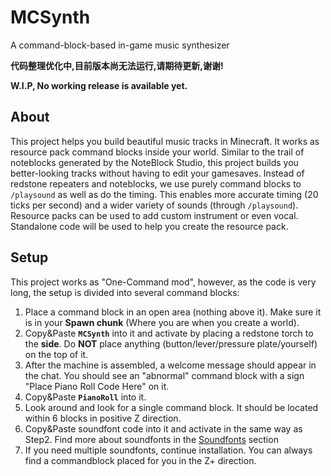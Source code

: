 # MCSynth

A command-block-based in-game music synthesizer

**代码整理优化中,目前版本尚无法运行,请期待更新,谢谢!**

**W.I.P, No working release is available yet.**

## About

This project helps you build beautiful music tracks in Minecraft. It works as resource pack command blocks inside your world. Similar to the trail of noteblocks generated by the NoteBlock Studio, this project builds you better-looking tracks without having to edit your gamesaves. Instead of redstone repeaters and noteblocks, we use purely command blocks to `/playsound` as well as do the timing. This enables more accurate timing (20 ticks per second) and a wider variety of sounds (through `/playsound`). Resource packs can be used to add custom instrument or even vocal. Standalone code will be used to help you create the resource pack.

## Setup

This project works as "One-Command mod", however, as the code is very long, the setup is divided into several command blocks:

1. Place a command block in an open area (nothing above it). Make sure it is in your **Spawn chunk** (Where you are when you create a world).
2. Copy&Paste **`MCSynth`** into it and activate by placing a redstone torch to the **side**. Do **NOT** place anything (button/lever/pressure plate/yourself) on the top of it.
3. After the machine is assembled, a welcome message should appear in the chat. You should see an "abnormal" command block with a sign "Place Piano Roll Code Here" on it.
4. Copy&Paste **`PianoRoll`** into it.
5. Look around and look for a single command block. It should be located within 6 blocks in positive Z direction.
6. Copy&Paste soundfont code into it and activate in the same way as Step2. Find more about soundfonts in the [Soundfonts](#SoundFonts) section
7. If you need multiple soundfonts, continue installation. You can always find a commandblock placed for you in the Z+ direction.
